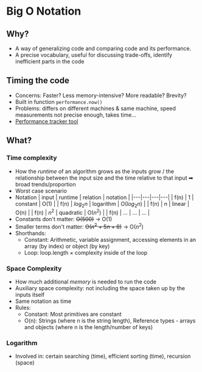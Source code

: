 # Big O Notation
## Why?
- A way of generalizing code and comparing code and its performance.
- A precise vocabulary, useful for discussing trade-offs, identify inefficient parts in the code
## Timing the code
- Concerns: Faster? Less memory-intensive? More readable? Brevity?
- Built in function `performance.now()`
- Problems: differs on different machines & same machine, speed measurements not precise enough, takes time...
- [Performance tracker tool](https://rithmschool.github.io/function-timer-demo/)
## What?
### Time complexity
- How the _runtime_ of an algorithm grows as the inputs grow / the relationship between the input size and the time relative to that input ➡ broad trends/proportion
- Worst case scenario
- Notation
  | input | runtime | relation | notation |
  |---|---|---|---|
  | f(n) | 1 | constant | O(1) |
  | f(n) | $log{_2}{n}$ | logarithm | O($log{_2}{n}$) |
  | f(n) | $n$ | linear | O(n) |
  | f(n) | $n^2$ | quadratic | O($n^2$) |
  | f(n) | ... | ... | ... |
- Constants don't matter: ~~O(500)~~ → O(1)
- Smaller terms don't matter: ~~O($n^2$ + 5$n$ + 8)~~ → O($n^2$)
- Shorthands:
  - Constant: Arithmetic, variable assignment, accessing elements in an array (by index) or object (by key)
  - Loop: loop.length × complexity inside of the loop

### Space Complexity
- How much additional _memory_ is needed to run the code
- Auxiliary space complexity: not including the space taken up by the inputs itself
- Same notation as time
- Rules:
  - Constant: Most primitives are constant
  - O(n): Strings (where n is the string length), Reference types - arrays and objects (where n is the length/number of keys)

### Logarithm
- Involved in: certain searching (time), efficient sorting (time), recursion (space)
